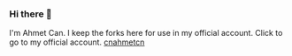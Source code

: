 ### Hi there 👋

I'm Ahmet Can. I keep the forks here for use in my official account. Click to go to my official account.
[cnahmetcn](https://github.com/cnahmetcn)
